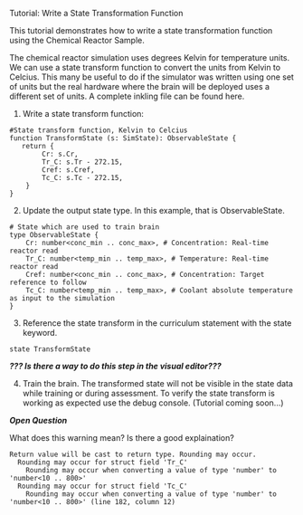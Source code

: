 Tutorial: Write a State Transformation Function

This tutorial demonstrates how to write a state transformation function using the Chemical Reactor Sample.

The chemical reactor simulation uses degrees Kelvin for temperature units. We can use a state transform function to convert the units from Kelvin to Celcius. This many be useful to do if the simulator was written using one set of units but the real hardware where the brain will be deployed uses a different set of units. A complete inkling file can be found here. 

1. Write a state transform function:

```
#State transform function, Kelvin to Celcius
function TransformState (s: SimState): ObservableState {
   return {
        Cr: s.Cr,
        Tr_C: s.Tr - 272.15,
        Cref: s.Cref,
        Tc_C: s.Tc - 272.15,
    }
}
```

2. Update the output state type. In this example, that is ObservableState.

```
# State which are used to train brain
type ObservableState {
    Cr: number<conc_min .. conc_max>, # Concentration: Real-time reactor read
    Tr_C: number<temp_min .. temp_max>, # Temperature: Real-time reactor read
    Cref: number<conc_min .. conc_max>, # Concentration: Target reference to follow
    Tc_C: number<temp_min .. temp_max>, # Coolant absolute temperature as input to the simulation
}
```

3. Reference the state transform in the curriculum statement with the state keyword.

```state TransformState```

***??? Is there a way to do this step in the visual editor???***


4. Train the brain. The transformed state will not be visible in the state data while training or during assessment. To verify the state transform is working as expected use the debug console. (Tutorial coming soon...)

***Open Question***

What does this warning mean? Is there a good explaination?
```
Return value will be cast to return type. Rounding may occur.
  Rounding may occur for struct field 'Tr_C'
    Rounding may occur when converting a value of type 'number' to 'number<10 .. 800>'
  Rounding may occur for struct field 'Tc_C'
    Rounding may occur when converting a value of type 'number' to 'number<10 .. 800>' (line 182, column 12)
```



